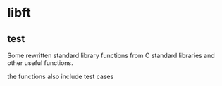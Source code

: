 # libft
## test
Some rewritten standard library functions from C standard libraries and other useful functions.

the functions also include test cases
